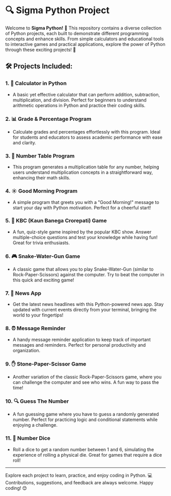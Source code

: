 # **🔍 Sigma Python Project**

Welcome to **Sigma Python!** 🎉 This repository contains a diverse collection of Python projects, each built to demonstrate different programming concepts and enhance skills. From simple calculators and educational tools to interactive games and practical applications, explore the power of Python through these exciting projects! 🚀

## **🛠️ Projects Included:**

### **1. 🧮 Calculator in Python**
- A basic yet effective calculator that can perform addition, subtraction, multiplication, and division. Perfect for beginners to understand arithmetic operations in Python and practice their coding skills. 

### **2. 📊 Grade & Percentage Program**
- Calculate grades and percentages effortlessly with this program. Ideal for students and educators to assess academic performance with ease and clarity.

### **3. 🔢 Number Table Program**
- This program generates a multiplication table for any number, helping users understand multiplication concepts in a straightforward way, enhancing their math skills.

### **4. ☀️ Good Morning Program**
- A simple program that greets you with a "Good Morning!" message to start your day with Python motivation. Perfect for a cheerful start!

### **5. 🎤 KBC (Kaun Banega Crorepati) Game**
- A fun, quiz-style game inspired by the popular KBC show. Answer multiple-choice questions and test your knowledge while having fun! Great for trivia enthusiasts. 

### **6. 🎮 Snake-Water-Gun Game**
- A classic game that allows you to play Snake-Water-Gun (similar to Rock-Paper-Scissors) against the computer. Try to beat the computer in this quick and exciting game! 

### **7. 📰 News App**
- Get the latest news headlines with this Python-powered news app. Stay updated with current events directly from your terminal, bringing the world to your fingertips! 

### **8. ⏰ Message Reminder**
- A handy message reminder application to keep track of important messages and reminders. Perfect for personal productivity and organization. 

### **9. ✋ Stone-Paper-Scissor Game**
- Another variation of the classic Rock-Paper-Scissors game, where you can challenge the computer and see who wins. A fun way to pass the time!

### **10. 🔍 Guess The Number**
- A fun guessing game where you have to guess a randomly generated number. Perfect for practicing logic and conditional statements while enjoying a challenge.

### **11. 🎲 Number Dice**
- Roll a dice to get a random number between 1 and 6, simulating the experience of rolling a physical die. Great for games that require a dice roll!

---

Explore each project to learn, practice, and enjoy coding in Python. 💻 Contributions, suggestions, and feedback are always welcome. Happy coding! 😊
